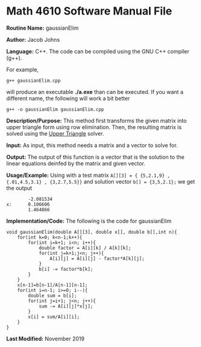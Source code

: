 # Math 4610 Software Manual File

**Routine Name:** gaussianElim

**Author:** Jacob Johns

**Language:** C++. The code can be compiled using the GNU C++ compiler (g++).

For example,

    g++ gaussianElim.cpp

will produce an executable **./a.exe** than can be executed. If you want a different name, the following will work a bit
better

    g++ -o gaussianElim gaussianElim.cpp

**Description/Purpose:** This method first transforms the given matrix into upper triangle form using row elimination. Then, the resulting matrix is solved using the [Upper Triangle](https://github.com/jakeat555/math4610/blob/master/SoftwareManual/upperTriangle.md) solver.

**Input:** As input, this method needs a matrix and a vector to solve for.

**Output:** The output of this function is a vector that is the solution to the linear equations deinfed by the matrix and given vector.

**Usage/Example:** Using with a test matrix `A[][3] = { {5,2.1,9} , {.01,4.5,3.1} , {3,2.7,5.5}}` and solution vector `b[] = {3,5,2.1};` we get the output
```
        -2.081534
x:      0.106606
        1.464866
```



**Implementation/Code:** The following is the code for gaussianElim
```
void gaussianElim(double A[][3], double x[], double b[],int n){
	for(int k=0; k<n-1;k++){
		for(int i=k+1; i<n; i++){
			double factor = A[i][k] / A[k][k];
			for(int j=k+1;j<n; j++){
				A[i][j] = A[i][j] - factor*A[k][j];	
			}
			b[i] -= factor*b[k];
		}
	}
    x[n-1]=b[n-1]/A[n-1][n-1];
	for(int i=n-1; i>=0; i--){
		double sum = b[i];
		for(int j=i+1; j<n; j++){
			sum -= A[i][j]*x[j];
		}
		x[i] = sum/A[i][i];
	}
}
```


**Last Modified:** November 2019
